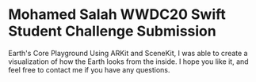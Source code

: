 # Mohamed Salah WWDC20 Swift Student Challenge Submission

Earth's Core Playground
Using ARKit and SceneKit, I was able to create a visualization of how the Earth looks from the inside.
I hope you like it, and feel free to contact me if you have any questions.

